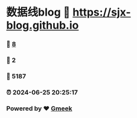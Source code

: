 # 数据线blog :link: https://sjx-blog.github.io 
### :page_facing_up: [8](https://sjx-blog.github.io/tag.html) 
### :speech_balloon: 2 
### :hibiscus: 5187 
### :alarm_clock: 2024-06-25 20:25:17 
### Powered by :heart: [Gmeek](https://github.com/Meekdai/Gmeek)
